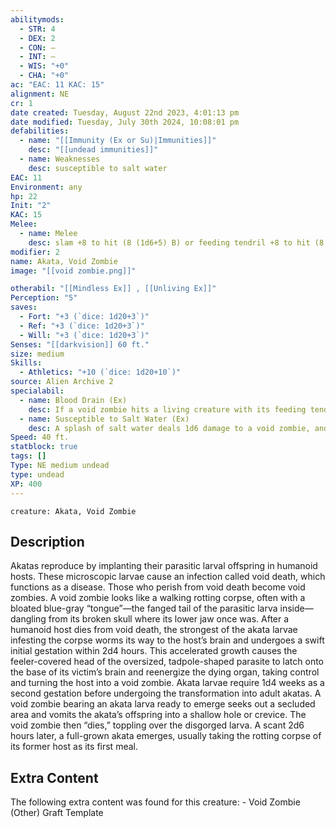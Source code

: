 ```yaml
---
abilitymods:
  - STR: 4
  - DEX: 2
  - CON: —
  - INT: —
  - WIS: "+0"
  - CHA: "+0"
ac: "EAC: 11 KAC: 15"
alignment: NE
cr: 1
date created: Tuesday, August 22nd 2023, 4:01:13 pm
date modified: Tuesday, July 30th 2024, 10:08:01 pm
defabilities:
  - name: "[[Immunity (Ex or Su)|Immunities]]"
    desc: "[[undead immunities]]"
  - name: Weaknesses
    desc: susceptible to salt water
EAC: 11
Environment: any
hp: 22
Init: "2"
KAC: 15
Melee:
  - name: Melee
    desc: slam +8 to hit (8 (1d6+5) B) or feeding tendril +8 to hit (8 (1d6+5) P plus blood drain)
modifier: 2
name: Akata, Void Zombie
image: "[[void zombie.png]]"

otherabil: "[[Mindless Ex]] , [[Unliving Ex]]"
Perception: "5"
saves:
  - Fort: "+3 (`dice: 1d20+3`)"
  - Ref: "+3 (`dice: 1d20+3`)"
  - Will: "+3 (`dice: 1d20+3`)"
Senses: "[[darkvision]] 60 ft."
size: medium
Skills:
  - Athletics: "+10 (`dice: 1d20+10`)"
source: Alien Archive 2
specialabil:
  - name: Blood Drain (Ex)
    desc: If a void zombie hits a living creature with its feeding tendril, it drains that creature’s blood, dealing 2 Strength damage before the tendril detaches.
  - name: Susceptible to Salt Water (Ex)
    desc: A splash of salt water deals 1d6 damage to a void zombie, and full immersion in salt water deals 4d6 damage per round.
Speed: 40 ft.
statblock: true
tags: []
Type: NE medium undead
type: undead
XP: 400
---
```


```statblock
creature: Akata, Void Zombie
```

## Description

Akatas reproduce by implanting their parasitic larval offspring in humanoid hosts. These microscopic larvae cause an infection called void death, which functions as a disease. Those who perish from void death become void zombies. A void zombie looks like a walking rotting corpse, often with a bloated blue-gray “tongue”—the fanged tail of the parasitic larva inside—dangling from its broken skull where its lower jaw once was.
After a humanoid host dies from void death, the strongest of the akata larvae infesting the corpse worms its way to the host’s brain and undergoes a swift initial gestation within 2d4 hours. This accelerated growth causes the feeler-covered head of the oversized, tadpole-shaped parasite to latch onto the base of its victim’s brain and reenergize the dying organ, taking control and turning the host into a void zombie.
Akata larvae require 1d4 weeks as a second gestation before undergoing the transformation into adult akatas. A void zombie bearing an akata larva ready to emerge seeks out a secluded area and vomits the akata’s offspring into a shallow hole or crevice. The void zombie then “dies,” toppling over the disgorged larva. A scant 2d6 hours later, a full-grown akata emerges, usually taking the rotting corpse of its former host as its first meal.

## Extra Content

The following extra content was found for this creature: 
\- Void Zombie (Other) Graft Template
